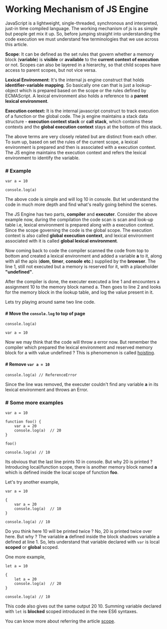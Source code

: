 # Working Mechanism of JS Engine

JavaScript is a lightweight, single-threaded, synchronous and interpreted, just-in time compiled language. The working mechanism of js is as simple but people get mix it up. So, before jumping straight into understanding the code execution we must understand few terminologies that we use across this article.

**Scope**: It can be defined as the set rules that govern whether a memory block (**variable**) is **visible** or **available** to the    **current context of execution** or not. Scopes can also be layered in a hierarchy, so that child scopes have access to parent scopes, but not vice versa.

**Lexical Environment**: It's the internal js engine construct that holds **identifier-variable mapping**. So basically one can that is just a lookup-object which is prepared based on the scope or the rules defined by ECMAScript. A lexical environment also holds a reference to a **parent lexical environment**.

**Execution context:** It is the internal javascript construct to track execution of a function or the global code. The js engine maintains a stack data structure - **execution context stack** or **call stack**, which contains these contexts and the **global execution context** stays at the bottom of this stack.

The above terms are very closely related but are distinct from each other. To sum up, based on set the rules of the current scope, a lexical environment is prepared and then is associated with a execution context. The JS engine maintains the execution context and refers the lexical environment to identify the variable.

### # Example

    var a = 10
    
    console.log(a)

The above code is simple and will log 10 in console. But let understand the code in much more depth and find what's really going behind the scenes.

The JS Engine has two parts, **compiler** and **executer**. Consider the above example now, during the compilation the code scan is scan and look-up table i.e, lexical environment is prepared along with a execution context. Since the scope governing the code is the global scope. The execution context is also called **global execution context**,  and lexical environment associated with it is called **global lexical environment**.

Now coming back to code the compiler scanned the code from top to bottom and  created a lexical environment and added a variable **a** to it, along with all the apis (**dom**, **timer**, **console** **etc**.) supplied by the **browser**. The line 1, still not executed but a memory is reserved for it, with a placeholder **"undefined"**.

After the compiler is done, the executer executed a line 1 and encounters a assignment 10 to  the memory block named a. Then goes to line 2 and looks for the memory block in the lookup table,  and log the value present in it. 

Lets try playing around same two line code. 

#### # Move the `console.log` to top of page

    console.log(a)
    
    var a = 10

Now we may think that the code will throw a error now. But remember the compiler which prepared the lexical environment and reserved memory block for a with value undefined ? This is phenomenon is called [hoisting](https://github.com/AnirudhKumar10/JS-Questions/blob/master/hoisting.md). 

#### # Remove  `var a = 10`

    console.log(a) // ReferenceError

Since the line was removed,  the executer couldn't find any variable **a** in its lexical environment and throws an Error.

### # Some more examples

    var a = 10
    
    function foo() {
    	var a = 20
    	console.log(a)  // 20
    }
    
    foo()
    
    console.log(a) // 10

Its obvious that the last line prints 10 in console. But why 20 is printed ? Introducing local/function scope, there is another memory block named **a** which is defined inside the local scope of function **foo**. 

Let's try another example,
    
    var a = 10
    
    {
    	var a = 20
    	console.log(a)  // 10
    }
    
    console.log(a) // 10

Do you think here 10 will be printed twice ? No,  20 is printed twice over here. But why ? The variable **a** defined inside the block shadows variable a defined at line 1. So, lets understand that variable declared with `var` is local **scoped** or **global** scoped.

One more example, 
    
    let a = 10
    
    {
    	let a = 20
    	console.log(a)  // 20
    }
    
    console.log(a) // 10

This code also gives out the same output 20 10. Summing variable declared with `let` is **blocked** scoped introduced in the new ES6 syntaxes.

You can know more about referring the article [scope](https://github.com/AnirudhKumar10/JS-Questions/blob/master/scopeandclosure.md).
